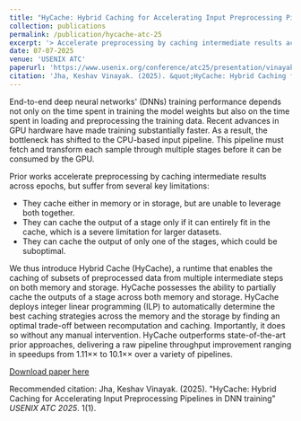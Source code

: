 ```yaml
---
title: "HyCache: Hybrid Caching for Accelerating Input Preprocessing Pipelines in DNN training"
collection: publications
permalink: /publication/hycache-atc-25
excerpt: '> Accelerate preprocessing by caching intermediate results across epochs'
date: 07-07-2025
venue: 'USENIX ATC'
paperurl: 'https://www.usenix.org/conference/atc25/presentation/vinayak'
citation: 'Jha, Keshav Vinayak. (2025). &quot;HyCache: Hybrid Caching for Accelerating Input Preprocessing Pipelines in DNN training&quot; <i>USENIX ATC 2025</i>. 1(1).'
---
```

End-to-end deep neural networks' (DNNs) training performance depends not only on the time spent in training the model weights but also on the time spent in loading and preprocessing the training data. Recent advances in GPU hardware have made training substantially faster. As a result, the bottleneck has shifted to the CPU-based input pipeline. This pipeline must fetch and transform each sample through multiple stages before it can be consumed by the GPU.

Prior works accelerate preprocessing by caching intermediate results across epochs, but suffer from several key limitations:

- They cache either in memory or in storage, but are unable to leverage both together.
- They can cache the output of a stage only if it can entirely fit in the cache, which is a severe limitation for larger datasets.
- They can cache the output of only one of the stages, which could be suboptimal.

We thus introduce Hybrid Cache (HyCache), a runtime that enables the caching of subsets of preprocessed data from multiple intermediate steps on both memory and storage. HyCache possesses the ability to partially cache the outputs of a stage across both memory and storage. HyCache deploys integer linear programming (ILP) to automatically determine the best caching strategies across the memory and the storage by finding an optimal trade-off between recomputation and caching. Importantly, it does so without any manual intervention. HyCache outperforms state-of-the-art prior approaches, delivering a raw pipeline throughput improvement ranging in speedups from 1.11×× to 10.1×× over a variety of pipelines.


[Download paper here](https://www.usenix.org/conference/atc25/presentation/vinayak)

Recommended citation: Jha, Keshav Vinayak. (2025). &quot;HyCache: Hybrid Caching for Accelerating Input Preprocessing Pipelines in DNN training&quot; <i>USENIX ATC 2025</i>. 1(1).
